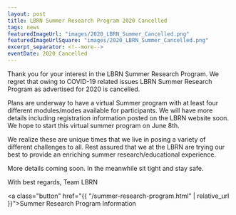 ```yaml
---
layout: post
title: LBRN Summer Research Program 2020 Cancelled
tags: news
featuredImageUrl: "images/2020_LBRN_Summer_Cancelled.png"
featuredImageUrlSquare: "images/2020_LBRN_Summer_Cancelled.png"
excerpt_separator: <!--more-->
eventDate: 2020 Cancelled
---
```

Thank you for your interest in the LBRN Summer Research Program. We regret that owing to COVID-19 related issues LBRN Summer Research Program as advertised for 2020 is cancelled. <!--more-->

<p>Plans are underway to have a virtual Summer program with at least four different modules/modes available for participants. We will have more details including registration information posted on the LBRN website soon. We hope to start this virtual summer program on June 8th. </p>

<p>We realize these are unique times that we live in posing a variety of different challenges to all. Rest assured that we at the LBRN are trying our best to provide an enriching summer research/educational experience. </p>

<p>More details coming soon. In the meanwhile sit tight and stay safe.</p>

<p>With best regards, Team LBRN</p>

<a class="button" href="{{ "/summer-research-program.html" | relative_url }}">Summer Research Program Information</a>

